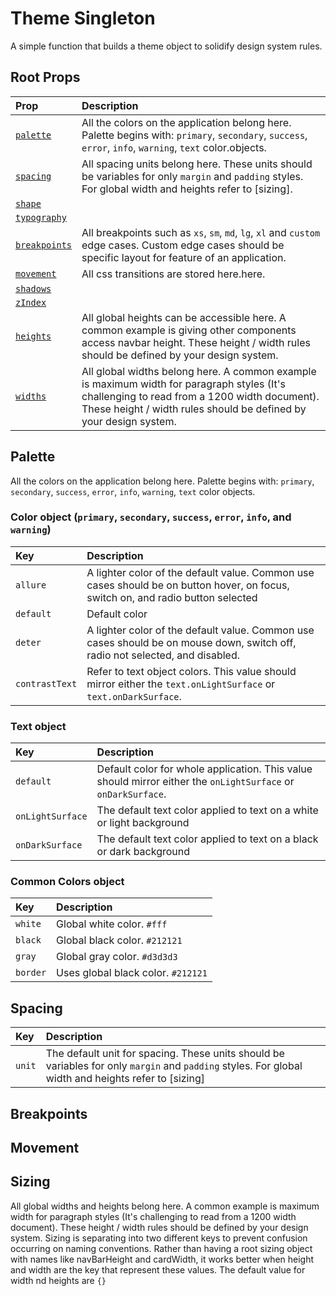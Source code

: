 # Theme Singleton

A simple function that builds a theme object to solidify design system rules.

## Root Props

| Prop                        | Description                                                                                                                                                                                                      |
| :-------------------------- | :--------------------------------------------------------------------------------------------------------------------------------------------------------------------------------------------------------------- |
| [`palette`](#palette)       | All the colors on the application belong here. Palette begins with: `primary`, `secondary`, `success`, `error`, `info`, `warning`, `text` color.objects.                                                         |
| [`spacing`](#spacing)       | All spacing units belong here. These units should be variables for only `margin` and `padding` styles. For global width and heights refer to [sizing].                                                           |
| [`shape`](#shape)           |                                                                                                                                                                                                                  | (#sizing) |
| [`typography`](#typography) |                                                                                                                                                                                                                  |
| [`breakpoints`](#palette)   | All breakpoints such as `xs`, `sm`, `md`, `lg`, `xl` and `custom` edge cases. Custom edge cases should be specific layout for feature of an application.                                                         |
| [`movement`](#palette)      | All css transitions are stored here.here.                                                                                                                                                                        |
| [`shadows`](#shadows)       |                                                                                                                                                                                                                  |
| [`zIndex`](#zIndex)         |                                                                                                                                                                                                                  |
| [`heights`](#sizing)        | All global heights can be accessible here. A common example is giving other components access navbar height. These height / width rules should be defined by your design system.                                 |
| [`widths`](#sizing)         | All global widths belong here. A common example is maximum width for paragraph styles (It's challenging to read from a 1200 width document). These height / width rules should be defined by your design system. |

## Palette

All the colors on the application belong here. Palette begins with: `primary`, `secondary`, `success`, `error`, `info`, `warning`, `text` color objects.

### Color object (`primary`, `secondary`, `success`, `error`, `info`, and `warning`)

| Key            | Description                                                                                                                      |
| :------------- | :------------------------------------------------------------------------------------------------------------------------------- |
| `allure`       | A lighter color of the default value. Common use cases should be on button hover, on focus, switch on, and radio button selected |
| `default`      | Default color                                                                                                                    |
| `deter`        | A lighter color of the default value. Common use cases should be on mouse down, switch off, radio not selected, and disabled.    |
| `contrastText` | Refer to text object colors. This value should mirror either the `text.onLightSurface` or `text.onDarkSurface`.                  |

### Text object

| Key              | Description                                                                                                   |
| :--------------- | :------------------------------------------------------------------------------------------------------------ |
| `default`        | Default color for whole application. This value should mirror either the `onLightSurface` or `onDarkSurface`. |
| `onLightSurface` | The default text color applied to text on a white or light background                                         |
| `onDarkSurface`  | The default text color applied to text on a black or dark background                                          |

### Common Colors object

| Key      | Description                        |
| :------- | :--------------------------------- |
| `white`  | Global white color. `#fff`         |
| `black`  | Global black color. `#212121`      |
| `gray`   | Global gray color. `#d3d3d3`       |
| `border` | Uses global black color. `#212121` |

## Spacing

| Key    | Description                                                                                                                                          |
| :----- | :--------------------------------------------------------------------------------------------------------------------------------------------------- |
| `unit` | The default unit for spacing. These units should be variables for only `margin` and `padding` styles. For global width and heights refer to [sizing] |

## Breakpoints

## Movement

## Sizing

All global widths and heights belong here. A common example is maximum width for paragraph styles (It's challenging to read from a 1200 width document). These height / width rules should be defined by your design system. Sizing is separating into two different keys to prevent confusion occurring on naming conventions. Rather than having a root sizing object with names like navBarHeight and cardWidth, it works better when height and width are the key that represent these values. The default value for width nd heights are `{}`
